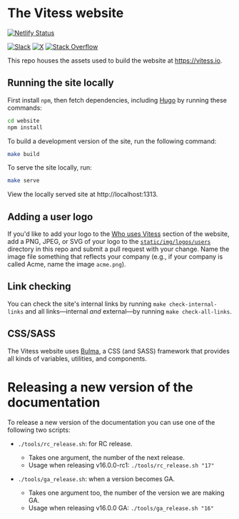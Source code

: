 # The Vitess website

[![Netlify Status](https://api.netlify.com/api/v1/badges/c27ea8e4-51d5-41b5-abfd-0597410506a3/deploy-status)](https://app.netlify.com/sites/vitess/deploys)


[![Slack](https://img.shields.io/badge/Slack-4A154B?style=for-the-badge&logo=slack&logoColor=white)](https://vitess.slack.com/ssb/redirect)
[![X](https://img.shields.io/badge/X-000000?style=for-the-badge&logo=x&logoColor=white)](https://x.com/vitessio)
[![Stack Overflow](https://img.shields.io/badge/Stack_Overflow-FE7A16?style=for-the-badge&logo=stack-overflow&logoColor=white)](https://stackoverflow.com/search?q=vitess)


This repo houses the assets used to build the website at https://vitess.io.

## Running the site locally

First install `npm`, then fetch dependencies, including
[Hugo](https://gohugo.io) by running these commands:

```bash
cd website
npm install
```

To build a development version of the site, run the following command:

```bash
make build
```

To serve the site locally, run:

```bash
make serve
```

View the locally served site at http://localhost:1313.

## Adding a user logo

If you'd like to add your logo to the [Who uses Vitess](https://vitess.io/#who-uses) section of the website, add a PNG, JPEG, or SVG of your logo to the [`static/img/logos/users`](./static/img/logos/users) directory in this repo and submit a pull request with your change. Name the image file something that reflects your company (e.g., if your company is called Acme, name the image `acme.png`).

## Link checking

You can check the site's internal links by running `make check-internal-links` and all links—internal *and* external—by running `make check-all-links`.

## CSS/SASS

The Vitess website uses [Bulma](https://bulma.io/), a CSS (and SASS) framework that provides all kinds of variables, utilities, and components.

# Releasing a new version of the documentation

To release a new version of the documentation you can use one of the following two scripts:

- `./tools/rc_release.sh`: for RC release.
  - Takes one argument, the number of the next release.
  - Usage when releasing v16.0.0-rc1: `./tools/rc_release.sh "17"`


- `./tools/ga_release.sh`: when a version becomes GA.
  - Takes one argument too, the number of the version we are making GA.
  - Usage when releasing v16.0.0 GA: `./tools/ga_release.sh "16"`
